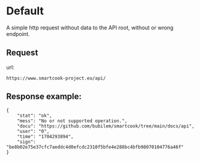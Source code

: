# Default

A simple http request without data to the API root, without or wrong endpoint.

## Request

url:

```
https://www.smartcook-project.eu/api/
```

## Response example:

```
{
    "stat": "ok",
    "mess": "No or not supported operation.",
    "docu": "https://github.com/bubilem/smartcook/tree/main/docs/api",
    "user": "0",
    "time": "1704293894",
    "sign": "be8b02e75e37cfc7aeddc4d0efcdc2310f5bfe4e288bc4bfb98070104776a46f"
}
```

